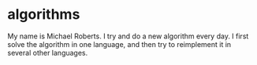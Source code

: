 # algorithms
My name is Michael Roberts.  I try and do a new algorithm every day.  I first solve the algorithm in one language, and then try to reimplement it in several other languages.
